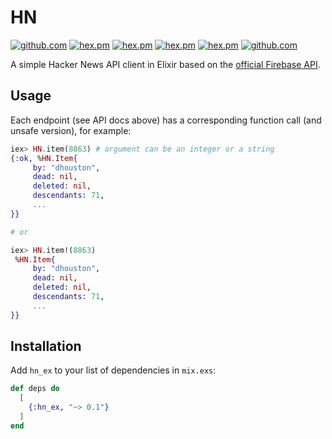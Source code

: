 # HN

<!-- MDOC !-->

[![github.com](https://github.com/joshrotenberg/hn_ex/workflows/Elixir%20CI/badge.svg)](https://github.com/joshrotenberg/hn_ex/actions)
[![hex.pm](https://img.shields.io/hexpm/v/hn_ex.svg)](https://hex.pm/packages/hn_ex)
[![hex.pm](https://img.shields.io/badge/docs-hexpm-blue.svg)](https://hexdocs.pm/hn_ex)
[![hex.pm](https://img.shields.io/hexpm/dt/hn_ex.svg)](https://hex.pm/packages/hn_ex)
[![hex.pm](https://img.shields.io/hexpm/l/hn_ex.svg)](https://hex.pm/packages/hn_ex)
[![github.com](https://img.shields.io/github/last-commit/joshrotenberg/hn_ex.svg)](https://github.com/joshrotenberg/hn_ex/commits/master)

A simple Hacker News API client in Elixir based on the [official Firebase
API](https://github.com/HackerNews/API).

## Usage

Each endpoint (see API docs above) has a corresponding function call (and
unsafe version), for example:

```elixir
iex> HN.item(8863) # argument can be an integer or a string
{:ok, %HN.Item{
     by: "dhouston",
     dead: nil,
     deleted: nil,
     descendants: 71,
     ...
}}

# or

iex> HN.item!(8863)
 %HN.Item{
     by: "dhouston",
     dead: nil,
     deleted: nil,
     descendants: 71,
     ...
}}
```

## Installation

Add `hn_ex` to your list of dependencies in `mix.exs`:

```elixir
def deps do
  [
    {:hn_ex, "~> 0.1"}
  ]
end
```
